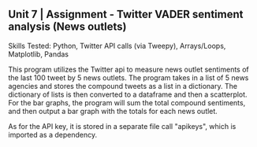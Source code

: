 ## Unit 7 | Assignment - Twitter VADER sentiment analysis (News outlets)

Skills Tested: Python, Twitter API calls (via Tweepy), Arrays/Loops, Matplotlib, Pandas

This program utilizes the Twitter api to measure news outlet sentiments of the last 100 tweet by 5 news outlets.  The program takes in a 
list of 5 news agencies and stores the compound tweets as a list in a dictionary.  The dictionary of lists is then converted to a dataframe
and then a scatterplot.  For the bar graphs, the program will sum the total compound sentiments, and then output a bar graph with the totals
for each news outlet.  

As for the API key, it is stored in a separate file call "apikeys", which is imported as a dependency.

